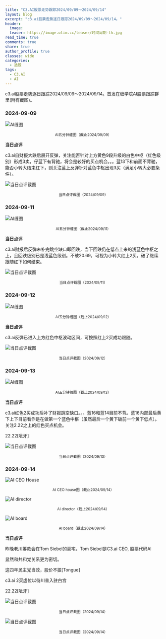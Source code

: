 ```yaml
---
title: "C3.AI股票走势跟踪2024/09/09～2024/09/14"
layout: blog
excerpt: "c3.ai股票走势逐日跟踪2024/09/09～2024/09/14。"
header:
  image: 
  teaser: https://image.olim.cc/teaser/时间周期-th.jpg
read_time: true
comments: true
share: true
author_profile: true
classes: wide
categories:
  - 选股
tags:
  - C3.AI
  - AI
---
```


c3.ai股票走势逐日跟踪2024/09/09～2024/09/14。首发在缠学院AI股票跟踪群里(附有截图)。

### 2024-09-09

![AI缠图](https://image.olim.cc/2024b/AI-20240909-m5-c.png)
<small><center>AI五分钟缠图（截止2024/09/09）</center></small>

**当日点评**

c3.ai自财报大跌后展开反弹，关注能否针对上方黄色9段升级的白色中枢（红色级别）形成3卖，仔蓝下有背驰，将会是较好的买点机会。。。蓝13下和前面不背驰，能否小转大结束红下，则关注蓝上反弹针对蓝色中枢出现3买（满足小转大必要条件）。

![当日点评截图](https://image.olim.cc/2024b/AI-20240909-comments-1.jpg)
<small><center>当日点评截图（2024/09/09）</center></small>

### 2024-09-11

![AI缠图](https://image.olim.cc/2024b/AI-20240911-m5-c.jpg)
<small><center>AI五分钟缠图（截止2024/09/11）</center></small>

**当日点评**

c3.ai财报后反弹未补完跳空缺口即回跌，当下回跌仍在低点上来的浅蓝色中枢之上，且回跌级别已是浅蓝色级别。不破20.69，可视为小转大红上2买。破了继续跟随红下如何结束。

![当日点评截图](https://image.olim.cc/2024b/AI-20240911-comments-1.jpg)
<small><center>当日点评截图（2024/09/11）</center></small>

### 2024-09-12

![AI缠图](https://image.olim.cc/2024b/AI-20240912-m5-c.png)
<small><center>AI五分钟缠图（截止2024/09/12）</center></small>

**当日点评**

c3.ai反弹已进入上方红色中枢波动区间，可按照红上2买成功跟随。

![当日点评截图](https://image.olim.cc/2024b/AI-20240912-comments-1.jpg)
<small><center>当日点评截图（2024/09/12）</center></small>

### 2024-09-13

![AI缠图](https://image.olim.cc/2024b/AI-20240913-m5-c.jpg)
<small><center>AI五分钟缠图（截止2024/09/13）</center></small>

**当日点评**

c3.ai红色2买成功后补了财报跳空缺口。。。蓝16和蓝14目前不背。蓝16内部最后黄下上下目前看作是在做第一个蓝色中枢（虽然最后一个黄下破前一个黄下低点）。关注2.22之上的红色买点机会。

22.22[呲牙]

![当日点评截图](https://image.olim.cc/2024b/AI-20240913-comments-1.jpg)
<small><center>当日点评截图（2024/09/13）</center></small>

### 2024-09-14

![AI CEO House](https://image.olim.cc/2024b/AI-20240914-house.jpg)
<small><center>AI CEO house图（截止2024/09/14）</center></small>

![AI director](https://image.olim.cc/2024b/AI-20240914-directors.jpg)
<small><center>AI director（截止2024/09/14）</center></small>

![AI board](https://image.olim.cc/2024b/AI-20240914-board.jpg)
<small><center>AI board（截止2024/09/14）</center></small>

**当日点评**

昨晚老川筹款会在Tom Siebel的豪宅，Tom Siebel是C3.ai CEO, 股票代码AI

显然和共和党关系更为密切。

这四年民主党当政，股价不振[Tongue]

c3.ai 2买虚位以待川普入驻白宫

22.22[呲牙]

![当日点评截图](https://image.olim.cc/2024b/AI-20240914-comments-1.jpg)
<small><center>当日点评截图（2024/09/14）</center></small>

![当日点评截图](https://image.olim.cc/2024b/AI-20240914-comments-2.jpg)
<small><center>当日点评截图（2024/09/14）</center></small>